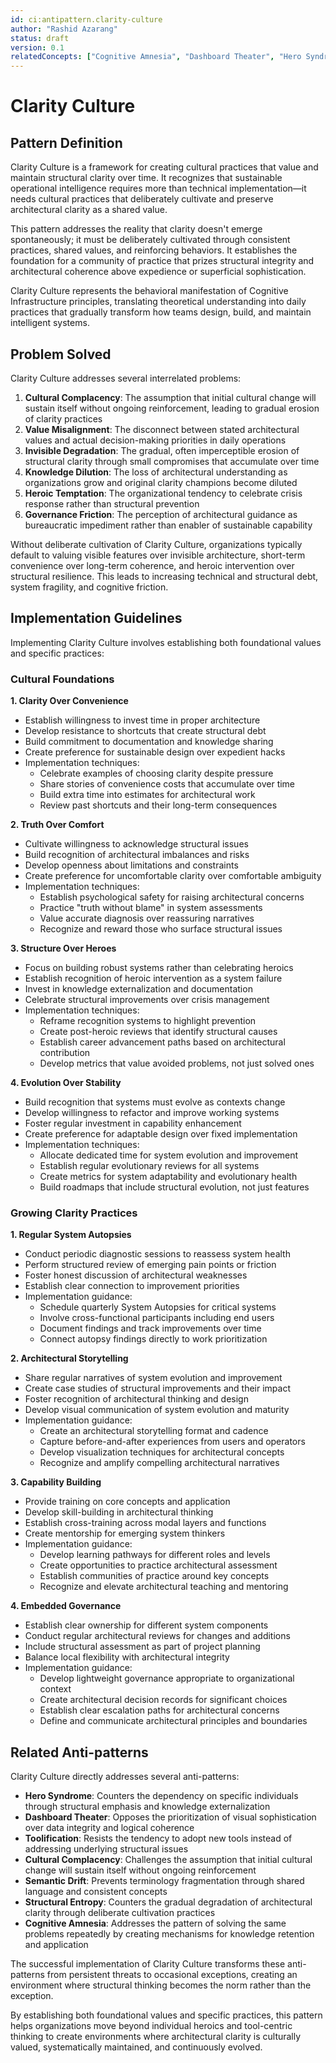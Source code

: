 ```yaml
---
id: ci:antipattern.clarity-culture
author: "Rashid Azarang"
status: draft
version: 0.1
relatedConcepts: ["Cognitive Amnesia", "Dashboard Theater", "Hero Syndrome", "Semantic Drift", "Structural Debt", "Toolification"]
---
```


<!-- Migration Status: Complete -->

# Clarity Culture

## Pattern Definition

Clarity Culture is a framework for creating cultural practices that value and maintain structural clarity over time. It recognizes that sustainable operational intelligence requires more than technical implementation—it needs cultural practices that deliberately cultivate and preserve architectural clarity as a shared value.

This pattern addresses the reality that clarity doesn't emerge spontaneously; it must be deliberately cultivated through consistent practices, shared values, and reinforcing behaviors. It establishes the foundation for a community of practice that prizes structural integrity and architectural coherence above expedience or superficial sophistication.

Clarity Culture represents the behavioral manifestation of Cognitive Infrastructure principles, translating theoretical understanding into daily practices that gradually transform how teams design, build, and maintain intelligent systems.

## Problem Solved

Clarity Culture addresses several interrelated problems:

1. **Cultural Complacency**: The assumption that initial cultural change will sustain itself without ongoing reinforcement, leading to gradual erosion of clarity practices
2. **Value Misalignment**: The disconnect between stated architectural values and actual decision-making priorities in daily operations
3. **Invisible Degradation**: The gradual, often imperceptible erosion of structural clarity through small compromises that accumulate over time
4. **Knowledge Dilution**: The loss of architectural understanding as organizations grow and original clarity champions become diluted
5. **Heroic Temptation**: The organizational tendency to celebrate crisis response rather than structural prevention
6. **Governance Friction**: The perception of architectural guidance as bureaucratic impediment rather than enabler of sustainable capability

Without deliberate cultivation of Clarity Culture, organizations typically default to valuing visible features over invisible architecture, short-term convenience over long-term coherence, and heroic intervention over structural resilience. This leads to increasing technical and structural debt, system fragility, and cognitive friction.

## Implementation Guidelines

Implementing Clarity Culture involves establishing both foundational values and specific practices:

### Cultural Foundations

**1. Clarity Over Convenience**
- Establish willingness to invest time in proper architecture
- Develop resistance to shortcuts that create structural debt
- Build commitment to documentation and knowledge sharing
- Create preference for sustainable design over expedient hacks
- Implementation techniques:
  - Celebrate examples of choosing clarity despite pressure
  - Share stories of convenience costs that accumulate over time
  - Build extra time into estimates for architectural work
  - Review past shortcuts and their long-term consequences

**2. Truth Over Comfort**
- Cultivate willingness to acknowledge structural issues
- Build recognition of architectural imbalances and risks
- Develop openness about limitations and constraints
- Create preference for uncomfortable clarity over comfortable ambiguity
- Implementation techniques:
  - Establish psychological safety for raising architectural concerns
  - Practice "truth without blame" in system assessments
  - Value accurate diagnosis over reassuring narratives
  - Recognize and reward those who surface structural issues

**3. Structure Over Heroes**
- Focus on building robust systems rather than celebrating heroics
- Establish recognition of heroic intervention as a system failure
- Invest in knowledge externalization and documentation
- Celebrate structural improvements over crisis management
- Implementation techniques:
  - Reframe recognition systems to highlight prevention
  - Create post-heroic reviews that identify structural causes
  - Establish career advancement paths based on architectural contribution
  - Develop metrics that value avoided problems, not just solved ones

**4. Evolution Over Stability**
- Build recognition that systems must evolve as contexts change
- Develop willingness to refactor and improve working systems
- Foster regular investment in capability enhancement
- Create preference for adaptable design over fixed implementation
- Implementation techniques:
  - Allocate dedicated time for system evolution and improvement
  - Establish regular evolutionary reviews for all systems
  - Create metrics for system adaptability and evolutionary health
  - Build roadmaps that include structural evolution, not just features

### Growing Clarity Practices

**1. Regular System Autopsies**
- Conduct periodic diagnostic sessions to reassess system health
- Perform structured review of emerging pain points or friction
- Foster honest discussion of architectural weaknesses
- Establish clear connection to improvement priorities
- Implementation guidance:
  - Schedule quarterly System Autopsies for critical systems
  - Involve cross-functional participants including end users
  - Document findings and track improvements over time
  - Connect autopsy findings directly to work prioritization

**2. Architectural Storytelling**
- Share regular narratives of system evolution and improvement
- Create case studies of structural improvements and their impact
- Foster recognition of architectural thinking and design
- Develop visual communication of system evolution and maturity
- Implementation guidance:
  - Create an architectural storytelling format and cadence
  - Capture before-and-after experiences from users and operators
  - Develop visualization techniques for architectural concepts
  - Recognize and amplify compelling architectural narratives

**3. Capability Building**
- Provide training on core concepts and application
- Develop skill-building in architectural thinking
- Establish cross-training across modal layers and functions
- Create mentorship for emerging system thinkers
- Implementation guidance:
  - Develop learning pathways for different roles and levels
  - Create opportunities to practice architectural assessment
  - Establish communities of practice around key concepts
  - Recognize and elevate architectural teaching and mentoring

**4. Embedded Governance**
- Establish clear ownership for different system components
- Conduct regular architectural reviews for changes and additions
- Include structural assessment as part of project planning
- Balance local flexibility with architectural integrity
- Implementation guidance:
  - Develop lightweight governance appropriate to organizational context
  - Create architectural decision records for significant choices
  - Establish clear escalation paths for architectural concerns
  - Define and communicate architectural principles and boundaries

## Related Anti-patterns

Clarity Culture directly addresses several anti-patterns:

- **Hero Syndrome**: Counters the dependency on specific individuals through structural emphasis and knowledge externalization
- **Dashboard Theater**: Opposes the prioritization of visual sophistication over data integrity and logical coherence
- **Toolification**: Resists the tendency to adopt new tools instead of addressing underlying structural issues
- **Cultural Complacency**: Challenges the assumption that initial cultural change will sustain itself without ongoing reinforcement
- **Semantic Drift**: Prevents terminology fragmentation through shared language and consistent concepts
- **Structural Entropy**: Counters the gradual degradation of architectural clarity through deliberate cultivation practices
- **Cognitive Amnesia**: Addresses the pattern of solving the same problems repeatedly by creating mechanisms for knowledge retention and application

The successful implementation of Clarity Culture transforms these anti-patterns from persistent threats to occasional exceptions, creating an environment where structural thinking becomes the norm rather than the exception.

By establishing both foundational values and specific practices, this pattern helps organizations move beyond individual heroics and tool-centric thinking to create environments where architectural clarity is culturally valued, systematically maintained, and continuously evolved.